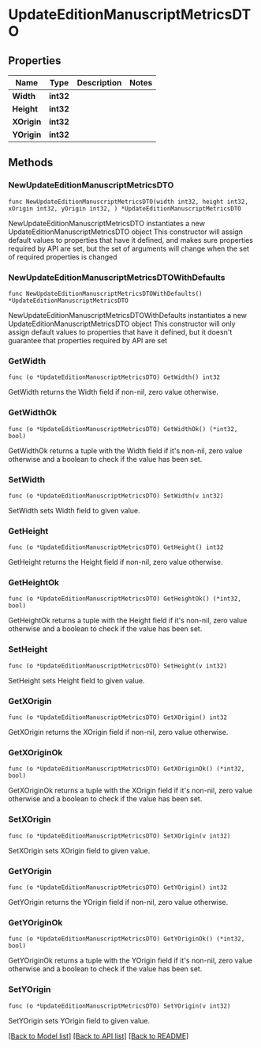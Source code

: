 # UpdateEditionManuscriptMetricsDTO

## Properties

Name | Type | Description | Notes
------------ | ------------- | ------------- | -------------
**Width** | **int32** |  | 
**Height** | **int32** |  | 
**XOrigin** | **int32** |  | 
**YOrigin** | **int32** |  | 

## Methods

### NewUpdateEditionManuscriptMetricsDTO

`func NewUpdateEditionManuscriptMetricsDTO(width int32, height int32, xOrigin int32, yOrigin int32, ) *UpdateEditionManuscriptMetricsDTO`

NewUpdateEditionManuscriptMetricsDTO instantiates a new UpdateEditionManuscriptMetricsDTO object
This constructor will assign default values to properties that have it defined,
and makes sure properties required by API are set, but the set of arguments
will change when the set of required properties is changed

### NewUpdateEditionManuscriptMetricsDTOWithDefaults

`func NewUpdateEditionManuscriptMetricsDTOWithDefaults() *UpdateEditionManuscriptMetricsDTO`

NewUpdateEditionManuscriptMetricsDTOWithDefaults instantiates a new UpdateEditionManuscriptMetricsDTO object
This constructor will only assign default values to properties that have it defined,
but it doesn't guarantee that properties required by API are set

### GetWidth

`func (o *UpdateEditionManuscriptMetricsDTO) GetWidth() int32`

GetWidth returns the Width field if non-nil, zero value otherwise.

### GetWidthOk

`func (o *UpdateEditionManuscriptMetricsDTO) GetWidthOk() (*int32, bool)`

GetWidthOk returns a tuple with the Width field if it's non-nil, zero value otherwise
and a boolean to check if the value has been set.

### SetWidth

`func (o *UpdateEditionManuscriptMetricsDTO) SetWidth(v int32)`

SetWidth sets Width field to given value.


### GetHeight

`func (o *UpdateEditionManuscriptMetricsDTO) GetHeight() int32`

GetHeight returns the Height field if non-nil, zero value otherwise.

### GetHeightOk

`func (o *UpdateEditionManuscriptMetricsDTO) GetHeightOk() (*int32, bool)`

GetHeightOk returns a tuple with the Height field if it's non-nil, zero value otherwise
and a boolean to check if the value has been set.

### SetHeight

`func (o *UpdateEditionManuscriptMetricsDTO) SetHeight(v int32)`

SetHeight sets Height field to given value.


### GetXOrigin

`func (o *UpdateEditionManuscriptMetricsDTO) GetXOrigin() int32`

GetXOrigin returns the XOrigin field if non-nil, zero value otherwise.

### GetXOriginOk

`func (o *UpdateEditionManuscriptMetricsDTO) GetXOriginOk() (*int32, bool)`

GetXOriginOk returns a tuple with the XOrigin field if it's non-nil, zero value otherwise
and a boolean to check if the value has been set.

### SetXOrigin

`func (o *UpdateEditionManuscriptMetricsDTO) SetXOrigin(v int32)`

SetXOrigin sets XOrigin field to given value.


### GetYOrigin

`func (o *UpdateEditionManuscriptMetricsDTO) GetYOrigin() int32`

GetYOrigin returns the YOrigin field if non-nil, zero value otherwise.

### GetYOriginOk

`func (o *UpdateEditionManuscriptMetricsDTO) GetYOriginOk() (*int32, bool)`

GetYOriginOk returns a tuple with the YOrigin field if it's non-nil, zero value otherwise
and a boolean to check if the value has been set.

### SetYOrigin

`func (o *UpdateEditionManuscriptMetricsDTO) SetYOrigin(v int32)`

SetYOrigin sets YOrigin field to given value.



[[Back to Model list]](../README.md#documentation-for-models) [[Back to API list]](../README.md#documentation-for-api-endpoints) [[Back to README]](../README.md)



